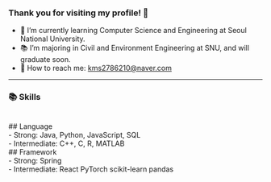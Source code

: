### Thank you for visiting my profile! 👋

- 🌱 I’m currently learning Computer Science and Engineering at Seoul National University.
- 📚 I’m majoring in Civil and Environment Engineering at SNU, and will graduate soon.
- 💬 How to reach me: kms2786210@naver.com

<hr>

### 📚 Skills

<br>
## Language
<br>
- Strong: Java, Python, JavaScript, SQL
<br>
- Intermediate: C++, C, R, MATLAB

<br>
## Framework
<br>
- Strong: Spring
<br>
- Intermediate: React PyTorch scikit-learn pandas


<!--
**kms6210/kms6210** is a ✨ _special_ ✨ repository because its `README.md` (this file) appears on your GitHub profile.

Here are some ideas to get you started:

- 🔭 I’m currently working on ...
- 🌱 I’m currently learning ...
- 👯 I’m looking to collaborate on ...
- 🤔 I’m looking for help with ...
- 💬 Ask me about ...
- 📫 How to reach me: ...
- 😄 Pronouns: ...
- ⚡ Fun fact: ...
-->
